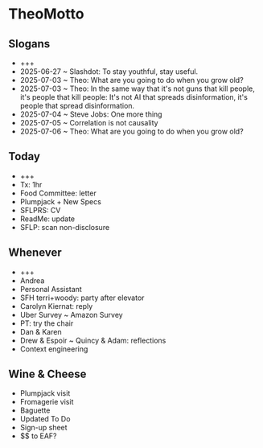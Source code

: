 # TheoMotto

## Slogans

* +++
* 2025-06-27 ~ Slashdot: To stay youthful, stay useful.
* 2025-07-03 ~ Theo: What are you going to do when you grow old?
* 2025-07-03 ~ Theo: In the same way that it's not guns that kill people, it's people that kill people: It's not AI that spreads disinformation, it's people that spread disinformation.
* 2025-07-04 ~ Steve Jobs: One more thing
* 2025-07-05 ~ Correlation is not causality
* 2025-07-06 ~ Theo: What are you going to do when you grow old?

## Today

* +++
* Tx: 1hr
* Food Committee: letter
* Plumpjack + New Specs
* SFLPRS: CV
* ReadMe: update
* SFLP: scan non-disclosure

## Whenever

* +++
* Andrea
* Personal Assistant
* SFH terri+woody: party after elevator
* Carolyn Kiernat: reply
* Uber Survey ~ Amazon Survey
* PT: try the chair
* Dan & Karen
* Drew & Espoir ~ Quincy & Adam: reflections
* Context engineering

## Wine & Cheese

* Plumpjack visit
* Fromagerie visit
* Baguette
* Updated To Do
* Sign-up sheet
* $$ to EAF?

